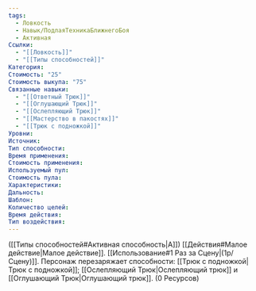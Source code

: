 ```yaml
---
tags:
  - Ловкость
  - Навык/ПодлаяТехникаБлижнегоБоя
  - Активная
Ссылки:
  - "[[Ловкость]]"
  - "[[Типы способностей]]"
Категория: 
Стоимость: "25"
Стоимость выкупа: "75"
Связанные навыки:
  - "[[Ответный Трюк]]"
  - "[[Оглушающий Трюк]]"
  - "[[Ослепляющий Трюк]]"
  - "[[Мастерство в пакостях]]"
  - "[[Трюк с подножкой]]"
Уровни:
Источник:
Тип способности:
Время применения:
Стоимость применения:
Используемый пул:
Стоимость пула:
Характеристики:
Дальность:
Шаблон:
Количество целей:
Время действия:
Тип воздействия:
---
```

([[Типы способностей#Активная способность|А]]) [[Действия#Малое действие|Малое действие]]. [[Использование#1 Раз за Сцену|(1р/Сцену)]]. Персонаж перезаряжает способности: [[Трюк с подножкой|Трюк с подножкой]]; [[Ослепляющий Трюк|Ослепляющий трюк]] и [[Оглушающий Трюк|Оглушающий трюк]]. (0 Ресурсов)